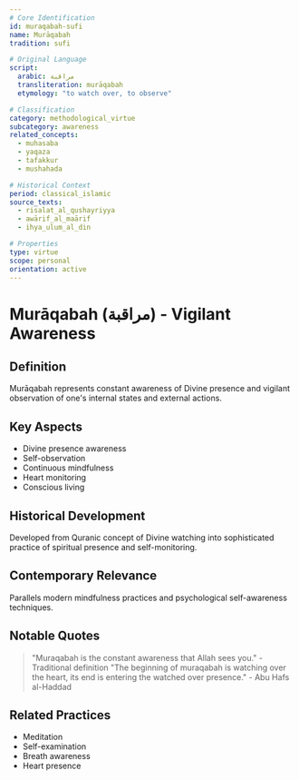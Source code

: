 ```yaml
---
# Core Identification
id: muraqabah-sufi
name: Murāqabah
tradition: sufi

# Original Language
script:
  arabic: مراقبة
  transliteration: murāqabah
  etymology: "to watch over, to observe"

# Classification
category: methodological_virtue
subcategory: awareness
related_concepts:
  - muhasaba
  - yaqaza
  - tafakkur
  - mushahada

# Historical Context
period: classical_islamic
source_texts:
  - risalat_al_qushayriyya
  - awārif_al_maārif
  - ihya_ulum_al_din

# Properties
type: virtue
scope: personal
orientation: active
---
```


# Murāqabah (مراقبة) - Vigilant Awareness

## Definition
Murāqabah represents constant awareness of Divine presence and vigilant observation of one's internal states and external actions.

## Key Aspects
- Divine presence awareness
- Self-observation
- Continuous mindfulness
- Heart monitoring
- Conscious living

## Historical Development
Developed from Quranic concept of Divine watching into sophisticated practice of spiritual presence and self-monitoring.

## Contemporary Relevance
Parallels modern mindfulness practices and psychological self-awareness techniques.

## Notable Quotes
> "Muraqabah is the constant awareness that Allah sees you." - Traditional definition
> "The beginning of muraqabah is watching over the heart, its end is entering the watched over presence." - Abu Hafs al-Haddad

## Related Practices
- Meditation
- Self-examination
- Breath awareness
- Heart presence